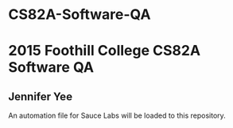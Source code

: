 # CS82A-Software-QA

2015 Foothill College CS82A Software QA
=======================================

Jennifer Yee
------------

An automation file for Sauce Labs will be loaded to this repository.



